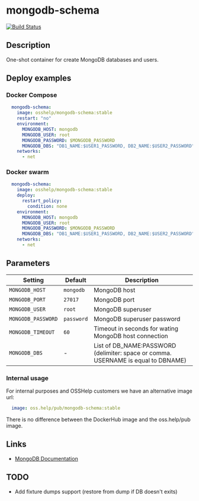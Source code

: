 # mongodb-schema

[![Build Status](https://drone.osshelp.ru/api/badges/docker/mongodb-schema/status.svg)](https://drone.osshelp.ru/docker/mongodb-schema)

## Description

One-shot container for create MongoDB databases and users.

## Deploy examples

### Docker Compose

``` yaml
  mongodb-schema:
    image: osshelp/mongodb-schema:stable
    restart: "no"
    environment:
      MONGODB_HOST: mongodb
      MONGODB_USER: root
      MONGODB_PASSWORD: $MONGODB_PASSWORD
      MONGODB_DBS: "DB1_NAME:$USER1_PASSWORD, DB2_NAME:$USER2_PASSWORD"
    networks:
      - net
```

### Docker swarm

``` yaml
  mongodb-schema:
    image: osshelp/mongodb-schema:stable
    deploy:
      restart_policy:
        condition: none
    environment:
      MONGODB_HOST: mongodb
      MONGODB_USER: root
      MONGODB_PASSWORD: $MONGODB_PASSWORD
      MONGODB_DBS: "DB1_NAME:$USER1_PASSWORD, DB2_NAME:$USER2_PASSWORD"
    networks:
      - net
```

## Parameters

Setting|Default|Description
---|---|---
`MONGODB_HOST`|`mongodb`|MongoDB host
`MONGODB_PORT`|`27017`|MongoDB port
`MONGODB_USER`|`root`|MongoDB superuser
`MONGODB_PASSWORD`|`password`|MongoDB superuser password
`MONGODB_TIMEOUT`|`60`|Timeout in seconds for wating MongoDB host connection
`MONGODB_DBS`|-|List of DB_NAME:PASSWORD (delimiter: space or comma. USERNAME is equal to DBNAME)

### Internal usage

For internal purposes and OSSHelp customers we have an alternative image url:

``` yaml
  image: oss.help/pub/mongodb-schema:stable
```

There is no difference between the DockerHub image and the oss.help/pub image.

## Links

- [MongoDB Documentation](https://docs.mongodb.com/manual/)

## TODO

- Add fixture dumps support (restore from dump if DB doesn't exits)
